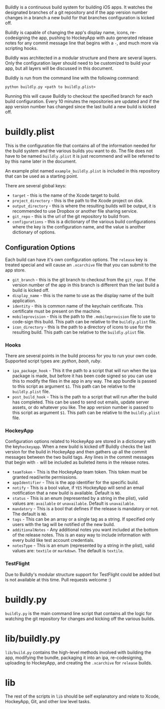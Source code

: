 Buildly is a continuous build system for building iOS apps. It watches the designated branches of a git repository and if the app version number changes in a branch a new build for that branches configuration is kicked off.

Buildly is capable of changing the app's display name, icons, re-codesigning the app, pushing to HockeyApp with auto generated release notes for any commit message line that begins with a `-`, and much more via scripting hooks.

Buildly was architected in a modular structure and there are several layers. Only the configuration layer should need to be customized to build your app, but all layers will be discussed in this document.

Buildly is run from the command line with the following command:

```
python buildly.py <path to buildly.plist>
```

Running this will cause Buildly to checkout the specified branch for each build configuration. Every 10 minutes the repositories are updated and if the app version number has changed since the last build a new build is kicked off.

# buildly.plist

This is the configuration file that contains all of the information needed for the build system and the various builds you want to do. The file does not have to be named `buildly.plist` it is just recommend and will be referred to by this name later in the document.

An example plist named `example_buildly.plist` is included in this repository that can be used as a starting point.

There are several global keys:

- `target` - this is the name of the Xcode target to build.
- `project_directory` - this is the path to the Xcode project on disk.
- `output_directory` - this is where the resulting builds will be output, it is recommended to use Dropbox or another file sharing service.
- `git_repo` - this is the url of the git repository to build from.
- `configurations` - this is a dictionary of the various build configurations where the key is the configuration name, and the value is another dictionary of options.

## Configuration Options

Each build can have it's own configuration options. The `release` key is treated special and will cause an `.xcarchive` file that you can submit to the app store.

- `git_branch` - this is the git branch to checkout from the `git_repo`. If the version number of the app in this branch is different than the last build a build is kicked off.
- `display_name` - this is the name to use as the display name of the built application.
- `identity` - this is common name of the keychain certificate. This certificate must be present on the machine.
- `mobileprovision` - this is the path to the `.mobileprovision` file to use to code-sign this build. This path can be relative to the `buildly.plist` file.
- `icon_directory` - this is the path to a directory of icons to use for the resulting build. This path can be relative to the `buildly.plist` file.

### Hooks

There are several points in the build process for you to run your own code. Supported script types are: *python*, *bash*, *ruby*.

- `ipa_package_hook` - This it the path to a script that will run when the ipa package is made, but before it has been code signed so you can use this to modify the files in the app in any way. The app bundle is passed to this script as argument `$1`. This path can be relative to the `buildly.plist` file.
- `post_build_hook` - This is the path to a script that will run after the build has completed. This can be used to send out emails, update server assets, or do whatever you like. The app version number is passed to this script as argument `$1`. This path can be relative to the `buildly.plist` file.

### HockeyApp

Configuration options related to HockeyApp are stored in a dictionary with the key`hockeyapp`. When a new build is kicked off Buildly checks the last version for the build in HockeyApp and then gathers up all the commit messages between the two build tags. Any lines in the commit messages that begin with `-` will be included as bulleted items in the release notes.

- `teamToken` - This is the HockeyApp team token. This token must be granted read/write permissions.
- `appIdentifier` - This is the app identifier for the specific build.
- `notify` - This is a bool value, if `YES` HockeyApp will send an email notification that a new build is available. Default is `NO`.
- `status` - This is an enum (represented by a string in the plist), valid values are: `available` or `unavailable`. Default is `unavailable`.
- `mandatory` - This is a bool that defines if the release is mandatory or not. The default is `NO`.
- `tags` - This can be an array or a single tag as a string. If specified only users with the tag will be notified of the new build.
- `additionalNotes` - Any additional notes you want included at the bottom of the release notes. This is an easy way to include information with every build like test account credentials.
- `notesType` - This is an enum (represented by a string in the plist), valid values are: `textile` or `markdown`. The default is `textile`.

### TestFlight

Due to Buildly's modular structure support for TestFlight could be added but is not available at this time. Pull requests welcome :)

# buildly.py

`buildly.py` is the main command line script that contains all the logic for watching the git repository for changes and kicking off the various builds.

# lib/buildly.py

`lib/build.py` contains the high-level methods involved with building the app, modifying the bundle, packaging it into an ipa, re-codesigning, uploading to HockeyApp, and creating the `.xcarchive` for `release` builds.

# lib

The rest of the scripts in `lib` should be self explanatory and relate to Xcode, HockeyApp, Git, and other low level tasks.


